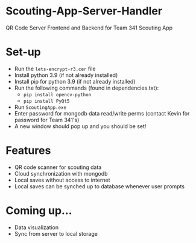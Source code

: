 # Scouting-App-Server-Handler
QR Code Server Frontend and Backend for Team 341 Scouting App

# Set-up
- Run the ```lets-encrypt-r3.cer``` file
- Install python 3.9 (if not already installed)
- Install pip for python 3.9 (if not already installed)
- Run the following commands (found in dependencies.txt):
  - ```pip install opencv-python```
  - ```pip install PyQt5```
- Run ```ScoutingApp.exe```
- Enter password for mongodb data read/write perms (contact Kevin for password for Team 341's)
- A new window should pop up and you should be set!

# Features
- QR code scanner for scouting data
- Cloud synchronization with mongodb
- Local saves without access to internet
- Local saves can be synched up to database whenever user prompts

# Coming up...
- Data visualization
- Sync from server to local storage
